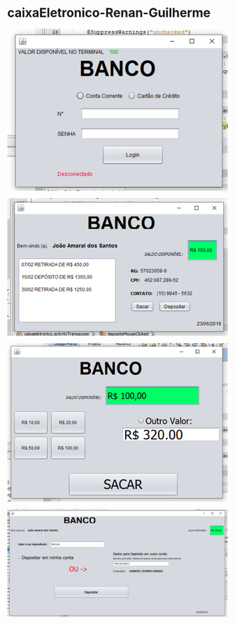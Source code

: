 # caixaEletronico-Renan-Guilherme

![alt text](https://raw.githubusercontent.com/renan-garatini/caixaEletronico-Renan-Guilherme/master/CaixaEletronico/prints/tela1.png)

![alt text](https://raw.githubusercontent.com/renan-garatini/caixaEletronico-Renan-Guilherme/master/CaixaEletronico/prints/tela2.png)

![alt text](https://raw.githubusercontent.com/renan-garatini/caixaEletronico-Renan-Guilherme/master/CaixaEletronico/prints/tela3.png)

![alt text](https://raw.githubusercontent.com/renan-garatini/caixaEletronico-Renan-Guilherme/master/CaixaEletronico/prints/tela4.png)
